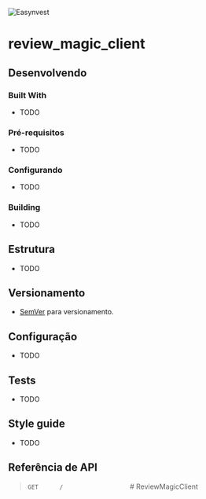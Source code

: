 ![Easynvest](https://bitbucket-assetroot.s3.amazonaws.com/c/photos/2017/Dec/22/3901109652-10-easynvest-EF_avatar.png)
# review_magic_client
> 

## Desenvolvendo

### Built With

 * TODO

### Pré-requisitos

 * TODO

### Configurando

 * TODO

### Building

 * TODO

## Estrutura

 * TODO

## Versionamento

 * [SemVer](http://semver.org/) para versionamento.

## Configuração

 * TODO

## Tests

 * TODO

## Style guide

 * TODO

## Referência de API

> `GET      /	                `# ReviewMagicClient
